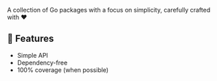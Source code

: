 A collection of Go packages with a focus on simplicity, carefully crafted with ❤️

## 🚀 Features

* Simple API
* Dependency-free
* 100% coverage (when possible)
